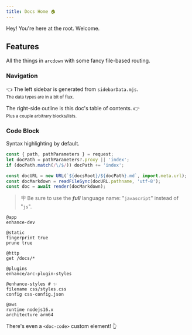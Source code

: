 ```yaml
---
title: Docs Home 🏠
---
```


Hey! You're here at the root. Welcome.

## Features

All the things in `arcdown` with some fancy file-based routing.

### Navigation

👈 The left sidebar is generated from `sidebarData.mjs`.  
<small>The data types are in a bit of flux.</small>

The right-side outline is this doc's table of contents. 👉  
<small>Plus a couple arbitrary blocks/lists.</small>

### Code Block

Syntax highlighting by default.

```javascript
const { path, pathParameters } = request;
let docPath = pathParameters?.proxy || 'index';
if (docPath.match(/\/$/)) docPath += 'index';

const docURL = new URL(`${docsRoot}/${docPath}.md`, import.meta.url);
const docMarkdown = readFileSync(docURL.pathname, 'utf-8');
const doc = await render(docMarkdown);
```

> 🪧  Be sure to use the **_full_** language name: "`javascript`" instead of "`js`".

<doc-code numbered focus="11:16">

```arc
@app
enhance-dev

@static
fingerprint true
prune true

@http
get /docs/*

@plugins
enhance/arc-plugin-styles

@enhance-styles # ✨
filename css/styles.css
config css-config.json

@aws
runtime nodejs16.x
architecture arm64
```

</doc-code>

There's even a `<doc-code>` custom element! 👆
